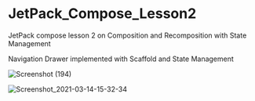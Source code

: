 # JetPack_Compose_Lesson2
JetPack compose lesson 2 on Composition and Recomposition with State Management

Navigation Drawer implemented with Scaffold and State Management

![Screenshot (194)](https://user-images.githubusercontent.com/44091450/110478482-428fbd00-8099-11eb-8c33-ce8009f7c5b7.png)

![Screenshot_2021-03-14-15-32-34](https://user-images.githubusercontent.com/44091450/111072863-b0712580-8499-11eb-904d-d717097ff798.png)


